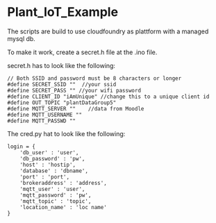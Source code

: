 # Plant_IoT_Example
The scripts are build to use cloudfoundry as plattform with a managed mysql db.

To make it work, create a secret.h file at the .ino file.

secret.h has to look like the following:

```
// Both SSID and password must be 8 characters or longer
#define SECRET_SSID ""  //your ssid
#define SECRET_PASS "" //your wifi password
#define CLIENT_ID "iAmUnique" //change this to a unique client id
#define OUT_TOPIC "plantDataGroup5"
#define MQTT_SERVER ""    //data from Moodle
#define MQTT_USERNAME ""
#define MQTT_PASSWD ""
```

The cred.py hat to look like the following:

```
login = {
    'db_user' : 'user',
    'db_password' : 'pw',
    'host' : 'hostip',
    'database' : 'dbname',
    'port' : 'port',
    'brokeraddress' : 'address',
    'mqtt_user' : 'user',
    'mqtt_password' : 'pw',
    'mqtt_topic' : 'topic',
    'location_name' : 'loc name'
}
```